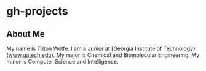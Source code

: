 # gh-projects
## About Me
My name is Triton Wolfe. I am a Junior at [Georgia Institute of Technology}(www.gatech.edu).
My major is Chemical and Biomolecular Engineering.
My minor is Computer Science and Intelligence.
